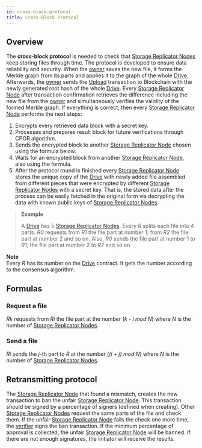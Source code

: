 ```yaml
---
id: cross-block-protocol
title: Cross-Block Protocol
---
```


## Overview

The **cross-block protocol** is needed to check that [Storage Replicator Nodes](../roles.md#replicator-node) keep storing files through time. The protocol is developed to ensure data reliability and security. When the [owner](../roles.md#director-node) saves the new file, it forms the Merkle graph from its parts and applies it to the graph of the whole [Drive](../built_in_features/drive.md). Afterwards, the [owner](../roles.md#director-node) sends the [Upload](../built_in_features/drive.md#uploading) transaction to Blockchain with the newly generated root hash of the whole [Drive](../built_in_features/drive.md). Every [Storage Replicator Node](../roles.md#replicator-node) after transaction confirmation retrieves the difference including the new file from the [owner](../roles.md#director-node) and simultaneously verifies the validity of the formed Merkle graph. If everything is correct, then every [Storage Replicator Node](../roles.md#replicator-node) performs the next steps:

1. Encrypts every retrieved data block with a secret key.
2. Processes and prepares result block for future verifications through CPOR algorithm.
3. Sends the encrypted block to another [Storage Replicator Node](../roles.md#replicator-node) chosen using the formula below.
4. Waits for an encrypted block from another [Storage Replicator Node](../roles.md#replicator-node), also using the formula.
5. After the protocol round is finished every [Storage Replicator Node](../roles.md#replicator-node) stores the unique copy of the [Drive](../built_in_features/drive.md) with newly added file assembled from different pieces that were encrypted by different [Storage Replicator Nodes](../roles.md#replicator-node) with a secret key. That is, the stored data after the process can be easily fetched in the original form via decrypting the data with known public keys of [Storage Replicator Nodes](../roles.md#replicator-node).

> **Example**
>
> A [Drive](../built_in_features/drive.md) has 5 [Storage Replicator Nodes](../roles.md#replicator-node). Every _R_ splits each file into 4 parts. _R0_ requests from _R1_ the file part at number 1; from _R2_ the file part at number 2 and so on. Also, _R0_ sends the file part at number 1 to _R1_; the file part at number 2 to _R2_ and so on.

<div class="info">

**Note** <br>
    Every _R_ has its number on the [Drive](../built_in_features/drive.md) contract. It gets the number according to the consensus algorithm.
</div>

## Formulas

### Request a file

_Rk_ requests from _Ri_ the file part at the number (_k - i mod N_) where _N_ is the number of [Storage Replicator Nodes](../roles.md#replicator-node).

### Send a file

_Ri_ sends the _j_-th part to _R_ at the number (_(i + j) mod N_) where _N_ is the number of [Storage Replicator Nodes](../roles.md#replicator-node).

## Retransmitting protocol

The [Storage Replicator Node](../roles.md#replicator-node) that found a mismatch, creates the new transaction to ban the unfair [Storage Replicator Node](../roles.md#replicator-node). This transaction should be signed by a percentage of signers (defined when creating). Other [Storage Replicator Nodes](../roles.md#replicator-node) request the same parts of the file and check them. If the unfair [Storage Replicator Node](../roles.md#replicator-node) fails the check one more time, the [verifier](../roles.md#replicator-node) signs the ban transaction. If the minimum percentage of approval is collected, the unfair [Storage Replicator Node](../roles.md#replicator-node) will be banned. If there are not enough signatures, the initiator will receive the results.
